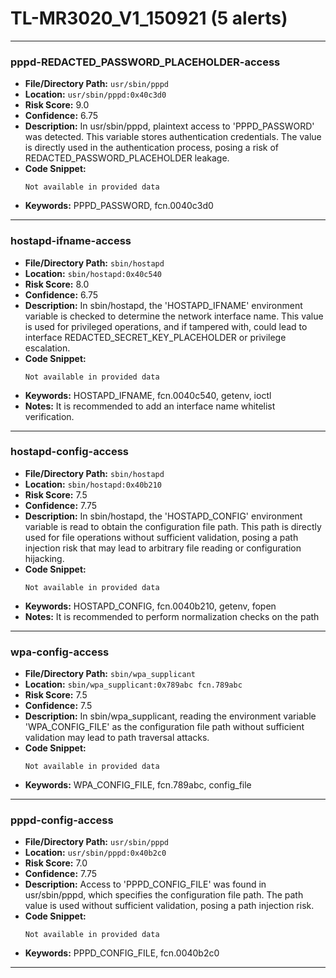 # TL-MR3020_V1_150921 (5 alerts)

---

### pppd-REDACTED_PASSWORD_PLACEHOLDER-access

- **File/Directory Path:** `usr/sbin/pppd`
- **Location:** `usr/sbin/pppd:0x40c3d0`
- **Risk Score:** 9.0
- **Confidence:** 6.75
- **Description:** In usr/sbin/pppd, plaintext access to 'PPPD_PASSWORD' was detected. This variable stores authentication credentials. The value is directly used in the authentication process, posing a risk of REDACTED_PASSWORD_PLACEHOLDER leakage.
- **Code Snippet:**
  ```
  Not available in provided data
  ```
- **Keywords:** PPPD_PASSWORD, fcn.0040c3d0

---
### hostapd-ifname-access

- **File/Directory Path:** `sbin/hostapd`
- **Location:** `sbin/hostapd:0x40c540`
- **Risk Score:** 8.0
- **Confidence:** 6.75
- **Description:** In sbin/hostapd, the 'HOSTAPD_IFNAME' environment variable is checked to determine the network interface name. This value is used for privileged operations, and if tampered with, could lead to interface REDACTED_SECRET_KEY_PLACEHOLDER or privilege escalation.
- **Code Snippet:**
  ```
  Not available in provided data
  ```
- **Keywords:** HOSTAPD_IFNAME, fcn.0040c540, getenv, ioctl
- **Notes:** It is recommended to add an interface name whitelist verification.

---
### hostapd-config-access

- **File/Directory Path:** `sbin/hostapd`
- **Location:** `sbin/hostapd:0x40b210`
- **Risk Score:** 7.5
- **Confidence:** 7.75
- **Description:** In sbin/hostapd, the 'HOSTAPD_CONFIG' environment variable is read to obtain the configuration file path. This path is directly used for file operations without sufficient validation, posing a path injection risk that may lead to arbitrary file reading or configuration hijacking.
- **Code Snippet:**
  ```
  Not available in provided data
  ```
- **Keywords:** HOSTAPD_CONFIG, fcn.0040b210, getenv, fopen
- **Notes:** It is recommended to perform normalization checks on the path

---
### wpa-config-access

- **File/Directory Path:** `sbin/wpa_supplicant`
- **Location:** `sbin/wpa_supplicant:0x789abc fcn.789abc`
- **Risk Score:** 7.5
- **Confidence:** 7.5
- **Description:** In sbin/wpa_supplicant, reading the environment variable 'WPA_CONFIG_FILE' as the configuration file path without sufficient validation may lead to path traversal attacks.
- **Code Snippet:**
  ```
  Not available in provided data
  ```
- **Keywords:** WPA_CONFIG_FILE, fcn.789abc, config_file

---
### pppd-config-access

- **File/Directory Path:** `usr/sbin/pppd`
- **Location:** `usr/sbin/pppd:0x40b2c0`
- **Risk Score:** 7.0
- **Confidence:** 7.75
- **Description:** Access to 'PPPD_CONFIG_FILE' was found in usr/sbin/pppd, which specifies the configuration file path. The path value is used without sufficient validation, posing a path injection risk.
- **Code Snippet:**
  ```
  Not available in provided data
  ```
- **Keywords:** PPPD_CONFIG_FILE, fcn.0040b2c0

---
